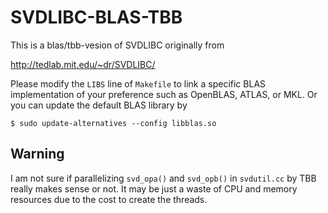 SVDLIBC-BLAS-TBB
================

This is a blas/tbb-vesion of SVDLIBC originally from

  http://tedlab.mit.edu/~dr/SVDLIBC/

Please modify the `LIBS` line of `Makefile` to link a
specific BLAS implementation of your preference such as
OpenBLAS, ATLAS, or MKL. Or you can update the default BLAS
library by

```bash:Debian/Ubuntu
$ sudo update-alternatives --config libblas.so
```

Warning
-------

I am not sure if parallelizing `svd_opa()` and `svd_opb()`
in `svdutil.cc` by TBB really makes sense or not. It may be
just a waste of CPU and memory resources due to the cost to
create the threads.

